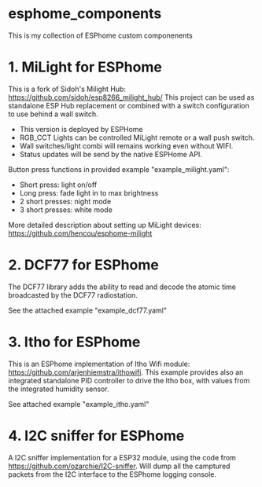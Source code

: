 # esphome_components
This is my collection of ESPhome custom componenents

# 1. MiLight for ESPhome
This is a fork of Sidoh's Milight Hub: https://github.com/sidoh/esp8266_milight_hub/
This project can be used as standalone ESP Hub replacement or combined with a switch configuration to use behind a wall switch.
* This version is deployed by ESPHome
* RGB_CCT Lights can be controlled MiLight remote or a wall push switch.
* Wall switches/light combi will remains working even without WIFI.
* Status updates will be send by the native ESPHome API.

Button press functions in provided example "example_milight.yaml": 
* Short press: light on/off
* Long press: fade light in to max brightness
* 2 short presses: night mode
* 3 short presses: white mode

More detailed description about setting up MiLight devices: https://github.com/hencou/esphome-milight

# 2. DCF77 for ESPhome
The DCF77 library adds the ability to read and decode the atomic time broadcasted by the DCF77 radiostation.

See the attached example "example_dcf77.yaml"

# 3. Itho for ESPhome
This is an ESPhome implementation of Itho Wifi module: https://github.com/arjenhiemstra/ithowifi. This example provides also an integrated standalone PID controller to drive the Itho box, with values from the integrated humidity sensor.

See attached example "example_itho.yaml"

# 4. I2C sniffer for ESPhome
A I2C sniffer implementation for a ESP32 module, using the code from https://github.com/ozarchie/I2C-sniffer. Will dump all the camptured packets from the I2C interface to the ESPhome logging console.
